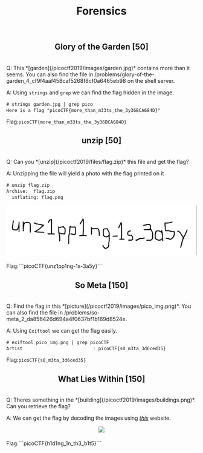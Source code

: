 <center><h1>Forensics</h1></center>
<br>
<center><h2>Glory of the Garden [50]</h2></center>
<br>
Q: This *[garden](/picoctf2019/images/garden.jpg)* contains more than it seems. You can also find the file in /problems/glory-of-the-garden_4_cf9f4aaf458caf5268f8cf0a6465eb98 on the shell server.

A: Using ```strings``` and ```grep``` we can find the flag hidden in the image.
```
# strings garden.jpg | grep pico
Here is a flag "picoCTF{more_than_m33ts_the_3y36BCA684D}"
```
Flag:```picoCTF{more_than_m33ts_the_3y36BCA684D}```
<br>
<center><h2>unzip [50]</h2></center>
<br>
Q: Can you *[unzip](/picoctf2019/files/flag.zip)* this file and get the flag?

A: Unzipping the file will yield a photo with the flag printed on it
```
# unzip flag.zip
Archive:  flag.zip
  inflating: flag.png                
```
<center><img src="/picoctf2019/images/unzipping.png"></center>
<br>
Flag:```picoCTF{unz1pp1ng-1s-3a5y}```
<br>
<center><h2>So Meta [150]</h2></center>
<br>
Q: Find the flag in this *[picture](/picoctf2019/images/pico_img.png)*. You can also find the file in /problems/so-meta_2_da856426d694a4f0637bf1b169d8524e.

A: Using ```Exiftool``` we can get the flag easily.
```
# exiftool pico_img.png | grep picoCTF
Artist                          : picoCTF{s0_m3ta_3d6ced35}
```
Flag:```picoCTF{s0_m3ta_3d6ced35}```
<br>
<center><h2>What Lies Within [150]</h2></center>
<br>
Q: Theres something in the *[building](/picoctf2019/images/buildings.png)*. Can you retrieve the flag?

A: We can get the flag by decoding the images using *[this](https://stylesuxx.github.io/steganography/)* website.

<center><img src="/picoctf2019/image/whatlieswithinflag.png"></center>
<br>
Flag:```picoCTF{h1d1ng_1n_th3_b1t5}```
<br>
